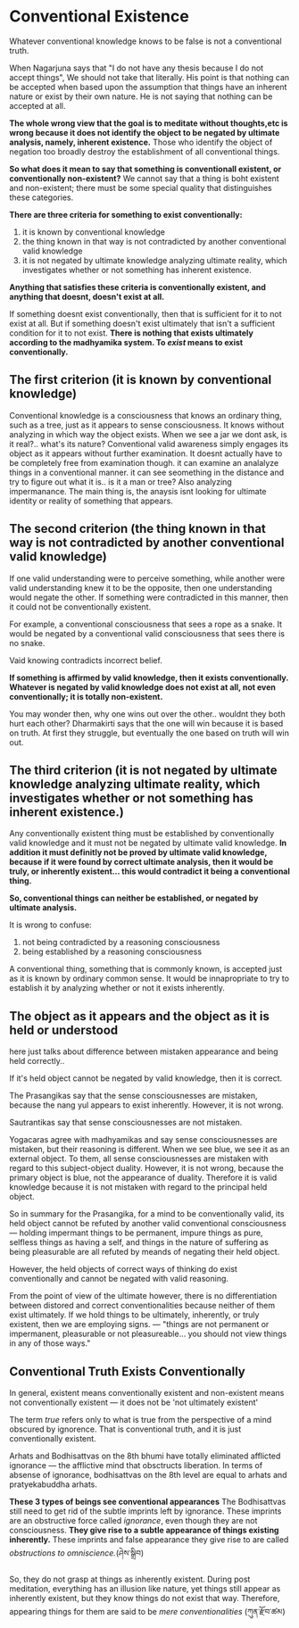 # Conventional Existence

Whatever conventional knowledge knows to be false is not a conventional truth.



When Nagarjuna says that "I do not have any thesis because I do not accept things", We should not take that literally. His point is that nothing can be accepted when based upon the assumption that things have an inherent nature or exist by their own nature. He is not saying that nothing can be accepted at all.



**The whole wrong view that the goal is to meditate without thoughts,etc is wrong because it does not identify the object to be negated by ultimate analysis, namely, inherent existence.** Those who identify the object of negation too broadly destroy the establishment of all conventional things.



**So what does it mean to say that something is conventionall existent, or conventionally non-existent?** We cannot say that a thing is boht existent and non-existent; there must be some special quality that distinguishes these categories.

**There are three criteria for something to exist conventionally:**

1. it is known by conventional knowledge
2. the thing known in that way is not contradicted by another conventional valid knowledge
3. it is not negated by ultimate knowledge analyzing ultimate reality, which investigates whether or not something has inherent existence.

**Anything that satisfies these criteria is conventionally existent, and anything that doesnt, doesn't exist at all.**

If something doesnt exist conventionally, then that is sufficient for it to not exist at all. But if something doesn't exist ultimately that isn't a sufficient condition for it to not exist. **There is nothing that exists ultimately according to the madhyamika system. To *exist* means to exist conventionally.**



## The first criterion (it is known by conventional knowledge)

Conventional knowledge is a consciousness that knows an ordinary thing, such as a tree, just as it appears to sense consciousness. It knows without analyzing in which way the object exists. When we see a jar we dont ask, is it real?.. what's its nature? Conventional valid awareness simply engages its object as it appears without further examination. It doesnt actually have to be completely free from examination though. it can examine an analalyze things in a conventional manner. it can see seomething in the distance and try to figure out what it is.. is it a man or tree? Also analyzing impermanance. The main thing is, the anaysis isnt looking for ultimate identity or reality of something that appears. 

## The second criterion (the thing known in that way is not contradicted by another conventional valid knowledge)

If one valid understanding were to perceive something, while another were valid understanding knew it to be the opposite, then one understanding would negate the other. If something were contradicted in this manner, then it could not be conventionally existent. 

For example, a conventional consciousness that sees a rope as a snake. It would be negated by a conventional valid consciousness that sees there is no snake. 

Vaid knowing contradicts incorrect belief.

**If something is affirmed by valid knowledge, then it exists conventionally. Whatever is negated by valid knowledge does not exist at all, not even conventionally; it is totally non-existent.**

You may wonder then, why one wins out over the other.. wouldnt they both hurt each other? Dharmakirti says that the one will win because it is based on truth. At first they struggle, but eventually the one based on truth will win out.



## The third criterion (it is not negated by ultimate knowledge analyzing ultimate reality, which investigates whether or not something has inherent existence.)

Any conventionally existent thing must be established by conventionally valid knowledge and it must not be negated by ultimate valid knowledge. **In addition it must definitly not be proved by ultimate valid knowledge, because if it were found by correct ultimate analysis, then it would be truly, or inherently existent… this would contradict it being a conventional thing.**

**So, conventional things can neither be established, or negated by ultimate analysis.**

It is wrong to confuse:

1. not being contradicted by a reasoning consciousness
2. being established by a reasoning consciousness

A conventional thing, something that is commonly known, is accepted just as it is known by ordinary common sense. It would be innapropriate to try to establish it by analyzing whether or not it exists inherently.



## The object as it appears and the object as it is held or understood	

here just talks about difference between mistaken appearance and being held correctly..

If it's held object cannot be negated by valid knowledge, then it is correct.

The Prasangikas say that the sense consciousnesses are mistaken, because the nang yul appears to exist inherently. However, it is not wrong.

Sautrantikas say that sense consciousnesses are not mistaken.

Yogacaras agree with madhyamikas and say sense consciousnesses are mistaken, but their reasoning is different. When we see blue, we see it as an external object. To them, all sense consciousnesses are mistaken with regard to this subject-object duality. However, it is not wrong, because the primary object is blue, not the appearance of duality. Therefore it is valid knowledge because it is not mistaken with regard to the principal held object. 

So in summary for the Prasangika, for a mind to be conventionally valid, its held object cannot be refuted by another valid conventional consciousness — holding impermant things to be permanent, impure things as pure, selfless things as having a self, and things in the nature of suffering as being pleasurable are all refuted by meands of negating their held object. 

However, the held objects of correct ways of thinking do exist conventionally and cannot be negated with valid reasoning. 

From the point of view of the ultimate however, there is no differentiation between distored and correct conventionalities because neither of them exist ultimately. If we hold things to be ultimately, inherently, or truly existent, then we are employing signs. — "things are not permanent or impermanent, pleasurable or not pleasureable… you should not view things in any of those ways."

## Conventional Truth Exists Conventionally

In general, existent means conventionally existent and non-existent means not conventionally existent — it does not be 'not ultimately existent'

The term *true* refers only to what is true from the perspective of a mind obscured by ignorence. That is conventional truth, and it is just conventionally existent.

Arhats and Bodhisattvas on the 8th bhumi have totally eliminated afflicted ignorance — the afflictive mind that obsctructs liberation. In terms of absense of ignorance, bodhisattvas on the 8th level are equal to arhats and pratyekabuddha arhats. 

**These 3 types of beings see conventional appearances** The Bodhisattvas still need to get rid of the subtle imprints left by ignorance. These imprints are an obstructive force called *ignorance*, even though they are not consciousness. **They give rise to a subtle appearance of things existing inherently.** These imprints and false appearance they give rise to are called *obstructions to omniscience.*(ཤེས་སྒྲིབ)

So, they do not grasp at things as inherently existent. During post meditation, everything has an illusion like nature, yet things still appear as inherently existent, but they know things do not exist that way. Therefore, appearing things for them are said to be *mere conventionalities* (ཀུན་རྫོབ་ཚམ)

